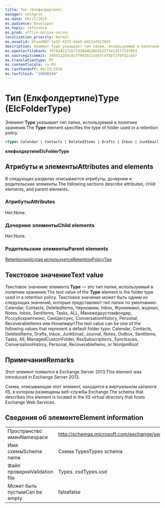 ```yaml
---
title: Тип (Елкфолдертипе)
manager: sethgros
ms.date: 09/17/2015
ms.audience: Developer
ms.topic: reference
ms.prod: office-online-server
localization_priority: Normal
ms.assetid: 6faad98f-1a92-4373-bde5-dd12af61765f
description: Элемент Type указывает тип папки, используемой в политике хранения.
ms.openlocfilehash: f679a9237a577d26d4b28e1b25f3e135f7193903
ms.sourcegitcommit: 34041125dc8c5f993b21cebfc4f8b72f0fd2cb6f
ms.translationtype: MT
ms.contentlocale: ru-RU
ms.lasthandoff: 06/25/2018
ms.locfileid: "19840244"
---
```

# <a name="type-elcfoldertype"></a><span data-ttu-id="fc852-103">Тип (Елкфолдертипе)</span><span class="sxs-lookup"><span data-stu-id="fc852-103">Type (ElcFolderType)</span></span>

<span data-ttu-id="fc852-104">Элемент **Type** указывает тип папки, используемой в политике хранения.</span><span class="sxs-lookup"><span data-stu-id="fc852-104">The **Type** element specifies the type of folder used in a retention policy.</span></span> 
  
```XML
<Type> Calendar | Contacts | DeletedItems | Drafts | Inbox | JunkEmail | Journal | Notes | Outbox | SentItems | Tasks | All | ManagedCustomFolder | RssSubscriptions | SyncIssues | ConversationHistory | Personal | RecoverableItems | NonIpmRoot <Type>
```

 <span data-ttu-id="fc852-105">**елкфолдертипе**</span><span class="sxs-lookup"><span data-stu-id="fc852-105">**ElcFolderType**</span></span>
## <a name="attributes-and-elements"></a><span data-ttu-id="fc852-106">Атрибуты и элементы</span><span class="sxs-lookup"><span data-stu-id="fc852-106">Attributes and elements</span></span>

<span data-ttu-id="fc852-107">В следующих разделах описываются атрибуты, дочерние и родительские элементы.</span><span class="sxs-lookup"><span data-stu-id="fc852-107">The following sections describe attributes, child elements, and parent elements.</span></span>
  
### <a name="attributes"></a><span data-ttu-id="fc852-108">Атрибуты</span><span class="sxs-lookup"><span data-stu-id="fc852-108">Attributes</span></span>

<span data-ttu-id="fc852-109">Нет.</span><span class="sxs-lookup"><span data-stu-id="fc852-109">None.</span></span>
  
### <a name="child-elements"></a><span data-ttu-id="fc852-110">Дочерние элементы</span><span class="sxs-lookup"><span data-stu-id="fc852-110">Child elements</span></span>

<span data-ttu-id="fc852-111">Нет.</span><span class="sxs-lookup"><span data-stu-id="fc852-111">None.</span></span>
  
### <a name="parent-elements"></a><span data-ttu-id="fc852-112">Родительские элементы</span><span class="sxs-lookup"><span data-stu-id="fc852-112">Parent elements</span></span>

[<span data-ttu-id="fc852-113">Retentionpolicytag используется</span><span class="sxs-lookup"><span data-stu-id="fc852-113">RetentionPolicyTag</span></span>](retentionpolicytag.md)
  
## <a name="text-value"></a><span data-ttu-id="fc852-114">Текстовое значение</span><span class="sxs-lookup"><span data-stu-id="fc852-114">Text value</span></span>

<span data-ttu-id="fc852-115">Текстовое значение элемента **Type** — это тип папки, используемый в политике хранения.</span><span class="sxs-lookup"><span data-stu-id="fc852-115">The text value of the **Type** element is the folder type used in a retention policy.</span></span> <span data-ttu-id="fc852-116">Текстовое значение может быть одним из следующих значений, которые представляют тип папки по умолчанию: Calendar, Contacts, DeletedItems, Черновики, Inbox, Жункемаил, журнал, Notes, Inbox, SentItems, Tasks, ALL, Манажедкустомфолдер, Рсссубскриптионс, СинЦиссуес, ConversationHistory, Personal, RecoverableItems или Нонипмрут</span><span class="sxs-lookup"><span data-stu-id="fc852-116">The text value can be one of the following values that represent a default folder type: Calendar, Contacts, DeletedItems, Drafts, Inbox, JunkEmail, Journal, Notes, Outbox, SentItems, Tasks, All, ManagedCustomFolder, RssSubscriptions, SyncIssues, ConversationHistory, Personal, RecoverableItems, or NonIpmRoot</span></span> 
  
## <a name="remarks"></a><span data-ttu-id="fc852-117">Примечания</span><span class="sxs-lookup"><span data-stu-id="fc852-117">Remarks</span></span>

<span data-ttu-id="fc852-118">Этот элемент появился в Exchange Server 2013.</span><span class="sxs-lookup"><span data-stu-id="fc852-118">This element was introduced in Exchange Server 2013.</span></span>
  
<span data-ttu-id="fc852-119">Схема, описывающая этот элемент, находится в виртуальном каталоге IIS, в котором размещены веб-службы Exchange.</span><span class="sxs-lookup"><span data-stu-id="fc852-119">The schema that describes this element is located in the IIS virtual directory that hosts Exchange Web Services.</span></span>
  
## <a name="element-information"></a><span data-ttu-id="fc852-120">Сведения об элементе</span><span class="sxs-lookup"><span data-stu-id="fc852-120">Element information</span></span>

|||
|:-----|:-----|
|<span data-ttu-id="fc852-121">Пространство имен</span><span class="sxs-lookup"><span data-stu-id="fc852-121">Namespace</span></span>  <br/> |http://schemas.microsoft.com/exchange/services/2006/types  <br/> |
|<span data-ttu-id="fc852-122">Имя схемы</span><span class="sxs-lookup"><span data-stu-id="fc852-122">Schema name</span></span>  <br/> |<span data-ttu-id="fc852-123">Схема Types</span><span class="sxs-lookup"><span data-stu-id="fc852-123">Types schema</span></span>  <br/> |
|<span data-ttu-id="fc852-124">Файл проверки</span><span class="sxs-lookup"><span data-stu-id="fc852-124">Validation file</span></span>  <br/> |<span data-ttu-id="fc852-125">Types. xsd</span><span class="sxs-lookup"><span data-stu-id="fc852-125">Types.xsd</span></span>  <br/> |
|<span data-ttu-id="fc852-126">Может быть пустым</span><span class="sxs-lookup"><span data-stu-id="fc852-126">Can be empty</span></span>  <br/> |<span data-ttu-id="fc852-127">false</span><span class="sxs-lookup"><span data-stu-id="fc852-127">false</span></span>  <br/> |
   

